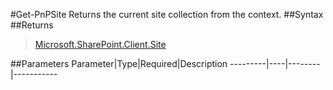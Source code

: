 #Get-PnPSite
Returns the current site collection from the context.
##Syntax
##Returns
>[Microsoft.SharePoint.Client.Site](https://msdn.microsoft.com/en-us/library/microsoft.sharepoint.client.site.aspx)

##Parameters
Parameter|Type|Required|Description
---------|----|--------|-----------
